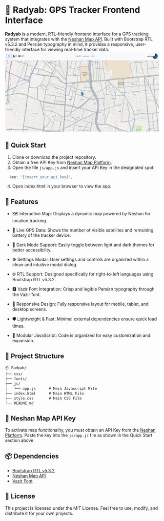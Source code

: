 # 📍 Radyab: GPS Tracker Frontend Interface

**Radyab** is a modern, RTL-friendly frontend interface for a GPS tracking system that integrates with the [Neshan Map API](https://platform.neshan.org/). Built with Bootstrap RTL v5.3.2 and Persian typography in mind, it provides a responsive, user-friendly interface for viewing real-time tracker data.
![Radyab Screenshot](images/screenshot.png)

## 🚀 Quick Start

1. Clone or download the project repository.
2. Obtain a free API Key from [Neshan Map Platform](https://platform.neshan.org/).
3. Open the file `js/app.js` and insert your API Key in the designated spot:

```js
  key: "[insert_your_api_key]",
```
4. Open index.html in your browser to view the app.


## 🌟 Features

- 🗺️ Interactive Map: Displays a dynamic map powered by Neshan for location tracking.

- 🧭 Live GPS Data: Shows the number of visible satellites and remaining battery of the tracker device.

- 🌙 Dark Mode Support: Easily toggle between light and dark themes for better accessibility.

- ⚙️ Settings Modal: User settings and controls are organized within a clean and intuitive modal dialog.

- 🌐 RTL Support: Designed specifically for right-to-left languages using Bootstrap RTL v5.3.2.

- 🅰️ Vazir Font Integration: Crisp and legible Persian typography through the Vazir font.

- 📱 Responsive Design: Fully responsive layout for mobile, tablet, and desktop screens.

- 🛡️ Lightweight & Fast: Minimal external dependencies ensure quick load times.

- 🧩 Modular JavaScript: Code is organized for easy customization and expansion.


## 📁 Project Structure
```pgsql
📦 Radyab/
├── css/
├── fonts/
├── js/
│   └── app.js      # Main Javascript File
├── index.html      # Main HTML File
├── style.css       # Main CSS File
└── README.md

```


## 🔐 Neshan Map API Key

To activate map functionality, you must obtain an API Key from the [Neshan Platform](https://platform.neshan.org/).
Paste the key into the `js/app.js` file as shown in the Quick Start section above.


## 📦 Dependencies
- [Bootstrap RTL v5.3.2](https://getbootstrap.com/)
- [Neshan Map API](https://platform.neshan.org/)
- [Vazir Font](https://github.com/rastikerdar/vazir-font)


## 📜 License
This project is licensed under the MIT License.
Feel free to use, modify, and distribute it for your own projects.
